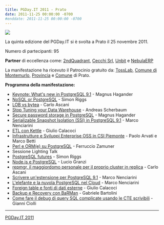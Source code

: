 ```yaml
---
title: PGDay.IT 2011 - Prato
date: 2011-11-25 00:00:00 -0700
#enddate: 2011-11-25 00:00:00 -0700
---
```


![](/timeline/assets/img/pgday2011.jpg)

La quinta edizione del PGDay.IT si è svolta a Prato il 25 novembre 2011.

Numero di partecipanti: 95

**Partner** di eccellenza come: [2ndQuadrant](https://www.2ndquadrant.com/it/), [Cecchi Srl](http://www.cecchi.com/), [Unbit](http://unbit.it/) e [NebulaERP](http://www.interprise.it/)

La manifestazione ha ricevuto il Patrocinio gratuito da: [TossLab](http://www.tosslab.it/), [Comune di Montemurlo](http://www.comune.montemurlo.po.it/), [Provincia](https://www.provincia.prato.it/) e [Comune](http://www.comune.prato.it/) di Prato.

**Programma della manifestazione:**

- [Keynote: What's new in PostgreSQL 9.1](https://2011.pgday.it/descrizione-dei-talk-e-lista-degli-speaker.html#1) - Magnus Hagander
- [NoSQL or PostgreSQL](https://2011.pgday.it/descrizione-dei-talk-e-lista-degli-speaker.html#15) - Simon Riggs
- [LOB vs bytea](https://2011.pgday.it/descrizione-dei-talk-e-lista-degli-speaker.html#2) - Carlo Ascani
- [Stop Tuning your Data Warehouse](https://2011.pgday.it/descrizione-dei-talk-e-lista-degli-speaker.html#3) - Andreas Scherbaum
- [Secure password storage in PostgreSQL](https://2011.pgday.it/descrizione-dei-talk-e-lista-degli-speaker.html#4) - Magnus Hagander
- [Serializable Snapshot Isolation (SSI) in PostgreSQL 9.1](https://2011.pgday.it/descrizione-dei-talk-e-lista-degli-speaker.html#5) - Marco Nenciarini
- [ETL con Kettle](https://2011.pgday.it/descrizione-dei-talk-e-lista-degli-speaker.html#6) - Giulio Calacoci
- [Infrastrutture e Sviluppi Enterprise OSS in CSI Piemonte](https://2011.pgday.it/descrizione-dei-talk-e-lista-degli-speaker.html#7) - Paolo Arvati e Marco Betti
- [Perl e ORM(e) su PostgreSQL](https://2011.pgday.it/descrizione-dei-talk-e-lista-degli-speaker.html#8) - Ferruccio Zamuner
- Sessione Lighting Talk
- [PostgreSQL futures](https://2011.pgday.it/descrizione-dei-talk-e-lista-degli-speaker.html#14) - Simon Riggs
- [Node.js e PostgreSQL](https://2011.pgday.it/descrizione-dei-talk-e-lista-degli-speaker.html#17) - Lucio Granzi
- [repmgr, il maggiordomo personale per il proprio cluster in replica](https://2011.pgday.it/descrizione-dei-talk-e-lista-degli-speaker.html#10) - Carlo Ascani
- [Scrivere un'estensione per PostgreSQL 9.1](https://2011.pgday.it/descrizione-dei-talk-e-lista-degli-speaker.html#11) - Marco Nenciarini
- [L'elefante e la nuvola PostgreSQL nel Cloud](https://2011.pgday.it/descrizione-dei-talk-e-lista-degli-speaker.html#12) - Marco Nenciarini
- [Foreign table e fonti di dati esterne](https://2011.pgday.it/descrizione-dei-talk-e-lista-degli-speaker.html#13) - Giulio Calacoci
- [Backup e Recovery con BaRMan](https://2011.pgday.it/descrizione-dei-talk-e-lista-degli-speaker.html#9) - Gabriele Bartolini
- [Come fare il debug di query SQL complicate usando le CTE scrivibili](https://2011.pgday.it/descrizione-dei-talk-e-lista-degli-speaker.html#16) - Gianni Ciolli

------------------------------------------------------------------------------------------

[PGDay.IT 2011](https://2011.pgday.it/)
